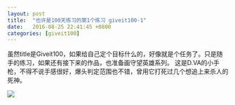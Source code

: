 ```yaml
---
layout: post
title:  "也许是100天练习的第1个练习 giveit100-1"
date:   2016-08-25 22:41:45 +0800
categories: [giveit100]
---
```


虽然title是Giveit100，如果给自己定个目标什么的，好像就是个任务了。只是随手的练习，如果还有接下来的作品，也准备画守望英雄系列。
这是D.VA的小手枪，不得不说手感很好，爆头判定范围也不错，曾用它打死过几个想追上来杀人的死神。

<img src="http://i4.buimg.com/4851/2344e27559d45e35.jpg">
